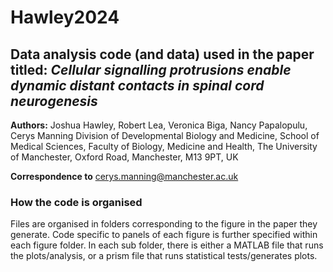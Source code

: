 # Hawley2024

## Data analysis code (and data) used in the paper titled: _Cellular signalling protrusions enable dynamic distant contacts in spinal cord neurogenesis_
**Authors:** Joshua Hawley, Robert Lea, Veronica Biga, Nancy Papalopulu, Cerys Manning
Division of Developmental Biology and Medicine, School of Medical Sciences, Faculty of Biology, Medicine and Health, The University of Manchester, Oxford Road, Manchester, M13 9PT, UK

**Correspondence to**  [cerys.manning@manchester.ac.uk](mailto:cerys.manning@manchester.ac.uk)
### How the code is organised
Files are organised in folders corresponding to the figure in the paper they generate. Code specific to panels of each figure is further specified within each figure folder. In each sub folder, there is either a MATLAB file that runs the plots/analysis, or a prism file that runs statistical tests/generates plots.

